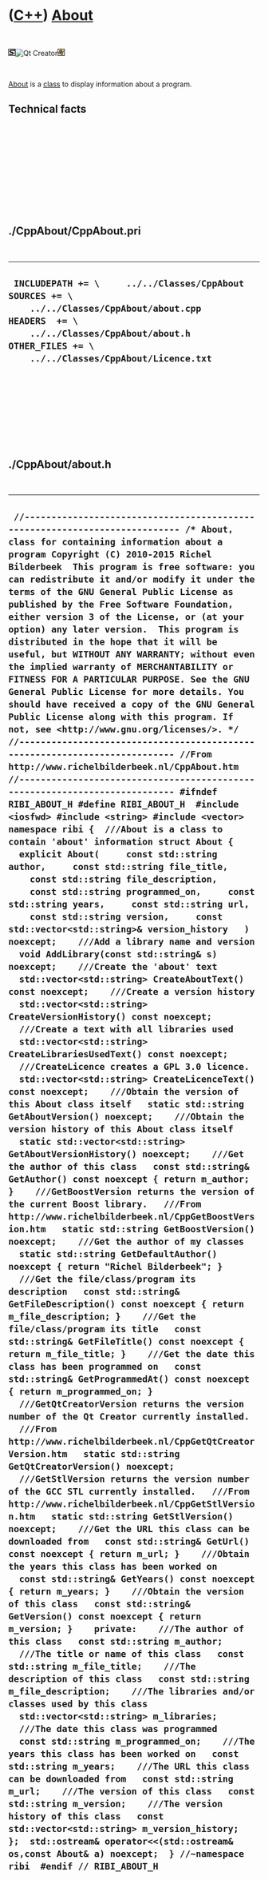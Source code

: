



 

 

 

 

 

([C++](Cpp.md)) [About](CppAbout.md)
======================================

 

![STL](PicStl.png)![Qt
Creator](PicQtCreator.png)![Windows](PicWindows.png)

 

[About](CppAbout.md) is a [class](CppClass.md) to display information
about a program.

Technical facts
---------------

 

 

 

 

 

 

./CppAbout/CppAbout.pri
-----------------------

 

  --------------------------------------------------------------------------------------------------------------------------------------------------------------------------------------------------------------
  ` INCLUDEPATH += \     ../../Classes/CppAbout  SOURCES += \     ../../Classes/CppAbout/about.cpp  HEADERS  += \     ../../Classes/CppAbout/about.h  OTHER_FILES += \     ../../Classes/CppAbout/Licence.txt`
  --------------------------------------------------------------------------------------------------------------------------------------------------------------------------------------------------------------

 

 

 

 

 

./CppAbout/about.h
------------------

 

  ---------------------------------------------------------------------------------------------------------------------------------------------------------------------------------------------------------------------------------------------------------------------------------------------------------------------------------------------------------------------------------------------------------------------------------------------------------------------------------------------------------------------------------------------------------------------------------------------------------------------------------------------------------------------------------------------------------------------------------------------------------------------------------------------------------------------------------------------------------------------------------------------------------------------------------------------------------------------------------------------------------------------------------------------------------------------------------------------------------------------------------------------------------------------------------------------------------------------------------------------------------------------------------------------------------------------------------------------------------------------------------------------------------------------------------------------------------------------------------------------------------------------------------------------------------------------------------------------------------------------------------------------------------------------------------------------------------------------------------------------------------------------------------------------------------------------------------------------------------------------------------------------------------------------------------------------------------------------------------------------------------------------------------------------------------------------------------------------------------------------------------------------------------------------------------------------------------------------------------------------------------------------------------------------------------------------------------------------------------------------------------------------------------------------------------------------------------------------------------------------------------------------------------------------------------------------------------------------------------------------------------------------------------------------------------------------------------------------------------------------------------------------------------------------------------------------------------------------------------------------------------------------------------------------------------------------------------------------------------------------------------------------------------------------------------------------------------------------------------------------------------------------------------------------------------------------------------------------------------------------------------------------------------------------------------------------------------------------------------------------------------------------------------------------------------------------------------------------------------------------------------------------------------------------------------------------------------------------------------------------------------------------------------------------------------------------------------------------------------------------------------------------------------------------------------------------------------------------------------------------------------------------------------------------------------------------------------------------------------------------------------------------------------------------------------------------------------------------------------------------------------------------------------------------------------------------------------------------------------------------------------------------------------------------------------------------------------------------------------------------------------------------------------------------------------------------------------------------------------------------------------------------------------------------------------------------------------------------------------------------------------------------------------------------------------------------------------------------------------------------------------------------------
  ` //--------------------------------------------------------------------------- /* About, class for containing information about a program Copyright (C) 2010-2015 Richel Bilderbeek  This program is free software: you can redistribute it and/or modify it under the terms of the GNU General Public License as published by the Free Software Foundation, either version 3 of the License, or (at your option) any later version.  This program is distributed in the hope that it will be useful, but WITHOUT ANY WARRANTY; without even the implied warranty of MERCHANTABILITY or FITNESS FOR A PARTICULAR PURPOSE. See the GNU General Public License for more details. You should have received a copy of the GNU General Public License along with this program. If not, see <http://www.gnu.org/licenses/>. */ //--------------------------------------------------------------------------- //From http://www.richelbilderbeek.nl/CppAbout.htm //--------------------------------------------------------------------------- #ifndef RIBI_ABOUT_H #define RIBI_ABOUT_H  #include <iosfwd> #include <string> #include <vector>  namespace ribi {  ///About is a class to contain 'about' information struct About {   explicit About(     const std::string author,     const std::string file_title,     const std::string file_description,     const std::string programmed_on,     const std::string years,     const std::string url,     const std::string version,     const std::vector<std::string>& version_history   ) noexcept;    ///Add a library name and version   void AddLibrary(const std::string& s) noexcept;    ///Create the 'about' text   std::vector<std::string> CreateAboutText() const noexcept;    ///Create a version history   std::vector<std::string> CreateVersionHistory() const noexcept;    ///Create a text with all libraries used   std::vector<std::string> CreateLibrariesUsedText() const noexcept;    ///CreateLicence creates a GPL 3.0 licence.   std::vector<std::string> CreateLicenceText() const noexcept;    ///Obtain the version of this About class itself   static std::string GetAboutVersion() noexcept;    ///Obtain the version history of this About class itself   static std::vector<std::string> GetAboutVersionHistory() noexcept;    ///Get the author of this class   const std::string& GetAuthor() const noexcept { return m_author; }    ///GetBoostVersion returns the version of the current Boost library.   ///From http://www.richelbilderbeek.nl/CppGetBoostVersion.htm   static std::string GetBoostVersion() noexcept;    ///Get the author of my classes   static std::string GetDefaultAuthor() noexcept { return "Richel Bilderbeek"; }    ///Get the file/class/program its description   const std::string& GetFileDescription() const noexcept { return m_file_description; }    ///Get the file/class/program its title   const std::string& GetFileTitle() const noexcept { return m_file_title; }    ///Get the date this class has been programmed on   const std::string& GetProgrammedAt() const noexcept { return m_programmed_on; }    ///GetQtCreatorVersion returns the version number of the Qt Creator currently installed.   ///From http://www.richelbilderbeek.nl/CppGetQtCreatorVersion.htm   static std::string GetQtCreatorVersion() noexcept;    ///GetStlVersion returns the version number of the GCC STL currently installed.   ///From http://www.richelbilderbeek.nl/CppGetStlVersion.htm   static std::string GetStlVersion() noexcept;    ///Get the URL this class can be downloaded from   const std::string& GetUrl() const noexcept { return m_url; }    ///Obtain the years this class has been worked on   const std::string& GetYears() const noexcept { return m_years; }    ///Obtain the version of this class   const std::string& GetVersion() const noexcept { return m_version; }    private:    ///The author of this class   const std::string m_author;    ///The title or name of this class   const std::string m_file_title;    ///The description of this class   const std::string m_file_description;    ///The libraries and/or classes used by this class   std::vector<std::string> m_libraries;    ///The date this class was programmed   const std::string m_programmed_on;    ///The years this class has been worked on   const std::string m_years;    ///The URL this class can be downloaded from   const std::string m_url;    ///The version of this class   const std::string m_version;    ///The version history of this class   const std::vector<std::string> m_version_history;  };  std::ostream& operator<<(std::ostream& os,const About& a) noexcept;  } //~namespace ribi  #endif // RIBI_ABOUT_H`
  ---------------------------------------------------------------------------------------------------------------------------------------------------------------------------------------------------------------------------------------------------------------------------------------------------------------------------------------------------------------------------------------------------------------------------------------------------------------------------------------------------------------------------------------------------------------------------------------------------------------------------------------------------------------------------------------------------------------------------------------------------------------------------------------------------------------------------------------------------------------------------------------------------------------------------------------------------------------------------------------------------------------------------------------------------------------------------------------------------------------------------------------------------------------------------------------------------------------------------------------------------------------------------------------------------------------------------------------------------------------------------------------------------------------------------------------------------------------------------------------------------------------------------------------------------------------------------------------------------------------------------------------------------------------------------------------------------------------------------------------------------------------------------------------------------------------------------------------------------------------------------------------------------------------------------------------------------------------------------------------------------------------------------------------------------------------------------------------------------------------------------------------------------------------------------------------------------------------------------------------------------------------------------------------------------------------------------------------------------------------------------------------------------------------------------------------------------------------------------------------------------------------------------------------------------------------------------------------------------------------------------------------------------------------------------------------------------------------------------------------------------------------------------------------------------------------------------------------------------------------------------------------------------------------------------------------------------------------------------------------------------------------------------------------------------------------------------------------------------------------------------------------------------------------------------------------------------------------------------------------------------------------------------------------------------------------------------------------------------------------------------------------------------------------------------------------------------------------------------------------------------------------------------------------------------------------------------------------------------------------------------------------------------------------------------------------------------------------------------------------------------------------------------------------------------------------------------------------------------------------------------------------------------------------------------------------------------------------------------------------------------------------------------------------------------------------------------------------------------------------------------------------------------------------------------------------------------------------------------------------------------------------------------------------------------------------------------------------------------------------------------------------------------------------------------------------------------------------------------------------------------------------------------------------------------------------------------------------------------------------------------------------------------------------------------------------------------------------------------------------------------------------------------

 

 

 

 

 

./CppAbout/about.cpp
--------------------

 

  ------------------------------------------------------------------------------------------------------------------------------------------------------------------------------------------------------------------------------------------------------------------------------------------------------------------------------------------------------------------------------------------------------------------------------------------------------------------------------------------------------------------------------------------------------------------------------------------------------------------------------------------------------------------------------------------------------------------------------------------------------------------------------------------------------------------------------------------------------------------------------------------------------------------------------------------------------------------------------------------------------------------------------------------------------------------------------------------------------------------------------------------------------------------------------------------------------------------------------------------------------------------------------------------------------------------------------------------------------------------------------------------------------------------------------------------------------------------------------------------------------------------------------------------------------------------------------------------------------------------------------------------------------------------------------------------------------------------------------------------------------------------------------------------------------------------------------------------------------------------------------------------------------------------------------------------------------------------------------------------------------------------------------------------------------------------------------------------------------------------------------------------------------------------------------------------------------------------------------------------------------------------------------------------------------------------------------------------------------------------------------------------------------------------------------------------------------------------------------------------------------------------------------------------------------------------------------------------------------------------------------------------------------------------------------------------------------------------------------------------------------------------------------------------------------------------------------------------------------------------------------------------------------------------------------------------------------------------------------------------------------------------------------------------------------------------------------------------------------------------------------------------------------------------------------------------------------------------------------------------------------------------------------------------------------------------------------------------------------------------------------------------------------------------------------------------------------------------------------------------------------------------------------------------------------------------------------------------------------------------------------------------------------------------------------------------------------------------------------------------------------------------------------------------------------------------------------------------------------------------------------------------------------------------------------------------------------------------------------------------------------------------------------------------------------------------------------------------------------------------------------------------------------------------------------------------------------------------------------------------------------------------------------------------------------------------------------------------------------------------------------------------------------------------------------------------------------------------------------------------------------------------------------------------------------------------------------------------------------------------------------------------------------------------------------------------------------------------------------------------------------------------------------------------------------------------------------------------------------------------------------------------------------------------------------------------------------------------------------------------------------------------------------------------------------------------------------------------------------------------------------------------------------------------------------------------------------------------------------------------------------------------------------------------------------------------------------------------------------------------------------------------------------------------------------------------------------------------------------------------------------------------------------------------------------------------------------------------------------------------------------------------------------------------------------------------------------------------------------------------------------------------------------------------------------------------------------------------------------------------------------------------------------------------------------------------------------------------------------------------------------------------------------------------------------------------------------------------------------------------------------------------------------------------------------------------------------
  ` //--------------------------------------------------------------------------- /* About, class for containing information about a program Copyright (C) 2010-2015 Richel Bilderbeek  This program is free software: you can redistribute it and/or modify it under the terms of the GNU General Public License as published by the Free Software Foundation, either version 3 of the License, or (at your option) any later version.  This program is distributed in the hope that it will be useful, but WITHOUT ANY WARRANTY; without even the implied warranty of MERCHANTABILITY or FITNESS FOR A PARTICULAR PURPOSE. See the GNU General Public License for more details. You should have received a copy of the GNU General Public License along with this program. If not, see <http://www.gnu.org/licenses/>. */ //--------------------------------------------------------------------------- //From http://www.richelbilderbeek.nl/CppAbout.htm //--------------------------------------------------------------------------- #include "about.h"  #include <algorithm> #include <cassert> #include <iostream> #include <iterator>  #pragma GCC diagnostic push #pragma GCC diagnostic ignored "-Weffc++" #pragma GCC diagnostic ignored "-Wunused-local-typedefs" #pragma GCC diagnostic ignored "-Wunused-but-set-parameter" #include <boost/lexical_cast.hpp> #include <boost/version.hpp>  //#include "trace.h" #pragma GCC diagnostic pop  ribi::About::About(     const std::string author,     const std::string file_title,     const std::string file_description,     const std::string programmed_on,     const std::string years,     const std::string url,     const std::string version,     const std::vector<std::string>& version_history) noexcept   : m_author{author},     m_file_title{file_title},     m_file_description{file_description},     m_libraries{},     m_programmed_on{programmed_on},     m_years{years},     m_url{url},     m_version{version},     m_version_history{version_history} {   AddLibrary(     "About version: "     + GetAboutVersion());   AddLibrary(     "Boost version: "     + GetBoostVersion());   AddLibrary(     "STL version: "     + GetStlVersion()     + " (GNU ISO C++ library)"); }  void ribi::About::AddLibrary(const std::string& s) noexcept {   m_libraries.push_back(s);   std::sort(m_libraries.begin(),m_libraries.end()); }  std::vector<std::string> ribi::About::CreateAboutText() const noexcept {   const std::vector<std::string> v   {     m_file_title + ", version " + m_version,     "Copyright (C) " + m_years + " " + m_author,     "Programmed on " + m_programmed_on,     "by " + m_author,     "",     m_file_title + " can be downloaded from " + m_url,     "Licenced under GPL 3.0"   };   return v; }  std::vector<std::string> ribi::About::CreateLibrariesUsedText() const noexcept {   std::vector<std::string> v;   v.push_back("Libraries and classes used: ");   for(const std::string& s: m_libraries)   {     v.push_back(" * " + s);   }   return v; }  std::vector<std::string> ribi::About::CreateLicenceText() const noexcept {   std::vector<std::string> v{     m_file_title + ", " + m_file_description,     "Copyright (C) " + m_years + " " + m_author,     "",     "This program is free software: you can redistribute it and/or modify",     "it under the terms of the GNU General Public License as published by",     "the Free Software Foundation, either version 3 of the License, or",     "(at your option) any later version.",     "",     "This program is distributed in the hope that it will be useful,",     "but WITHOUT ANY WARRANTY; without even the implied warranty of",     "MERCHANTABILITY or FITNESS FOR A PARTICULAR PURPOSE. See the",     "GNU General Public License for more details.",     "You should have received a copy of the GNU General Public License",     "along with this program. If not, see <http://www.gnu.org/licenses/>."   };   return v; }  std::vector<std::string> ribi::About::CreateVersionHistory() const noexcept {   std::vector<std::string> v;   v.push_back("Version history:");   v.push_back(" * YYYY-MM-DD: version X.Y: [description]");   for(const std::string& s: m_version_history)   {     v.push_back(" * " + s);   }   return v; }  std::string ribi::About::GetAboutVersion() noexcept {   return "1.7"; }  std::vector<std::string> ribi::About::GetAboutVersionHistory() noexcept {   return {     "2011-01-07: version 1.0: initial version",     "2011-01-11: version 1.1: added simple getters",     "2011-09-12: version 1.2: added operator<<",     "2012-01-08: version 1.3: fixed grammatical error",     "2012-01-26: version 1.4: removed BOOST_FOREACH",     "2013-04-29: version 1.5: added #ifdefs for GCC 4.4.0"     "2013-09-05: version 1.6: transition to namespace ribi"     "2013-09-16: version 1.7: noexcept added"   }; }  std::string ribi::About::GetBoostVersion() noexcept {   std::string s = BOOST_LIB_VERSION;   std::replace(s.begin(),s.end(),'_','.');   return s; }  std::string ribi::About::GetStlVersion() noexcept {   return boost::lexical_cast<std::string>(__VERSION__); }  std::ostream& ribi::operator<<(std::ostream& os,const About& a) noexcept {   {     const std::vector<std::string> v{a.CreateAboutText()};     std::copy(v.begin(),v.end(),std::ostream_iterator<std::string>(os,"\n"));   }   os     << '\n';   {     std::vector<std::string> v{a.CreateLibrariesUsedText()};     std::copy(v.begin(),v.end(),std::ostream_iterator<std::string>(os,"\n"));   }   os     << '\n';   {     std::vector<std::string> v{a.CreateVersionHistory()};     std::copy(v.begin(),v.end(),std::ostream_iterator<std::string>(os,"\n"));   }   os     << '\n'     << "Licence:\n";   {     std::vector<std::string> v{a.CreateLicenceText()};     std::copy(v.begin(),v.end(),std::ostream_iterator<std::string>(os,"\n"));   }   os     << '\n'     << "Source code built on "     << __DATE__     << " "     << __TIME__     << '\n'   #ifdef NDEBUG     << "Release version"   #else     << "Debug version"   #endif     << '\n';   return os; }`
  ------------------------------------------------------------------------------------------------------------------------------------------------------------------------------------------------------------------------------------------------------------------------------------------------------------------------------------------------------------------------------------------------------------------------------------------------------------------------------------------------------------------------------------------------------------------------------------------------------------------------------------------------------------------------------------------------------------------------------------------------------------------------------------------------------------------------------------------------------------------------------------------------------------------------------------------------------------------------------------------------------------------------------------------------------------------------------------------------------------------------------------------------------------------------------------------------------------------------------------------------------------------------------------------------------------------------------------------------------------------------------------------------------------------------------------------------------------------------------------------------------------------------------------------------------------------------------------------------------------------------------------------------------------------------------------------------------------------------------------------------------------------------------------------------------------------------------------------------------------------------------------------------------------------------------------------------------------------------------------------------------------------------------------------------------------------------------------------------------------------------------------------------------------------------------------------------------------------------------------------------------------------------------------------------------------------------------------------------------------------------------------------------------------------------------------------------------------------------------------------------------------------------------------------------------------------------------------------------------------------------------------------------------------------------------------------------------------------------------------------------------------------------------------------------------------------------------------------------------------------------------------------------------------------------------------------------------------------------------------------------------------------------------------------------------------------------------------------------------------------------------------------------------------------------------------------------------------------------------------------------------------------------------------------------------------------------------------------------------------------------------------------------------------------------------------------------------------------------------------------------------------------------------------------------------------------------------------------------------------------------------------------------------------------------------------------------------------------------------------------------------------------------------------------------------------------------------------------------------------------------------------------------------------------------------------------------------------------------------------------------------------------------------------------------------------------------------------------------------------------------------------------------------------------------------------------------------------------------------------------------------------------------------------------------------------------------------------------------------------------------------------------------------------------------------------------------------------------------------------------------------------------------------------------------------------------------------------------------------------------------------------------------------------------------------------------------------------------------------------------------------------------------------------------------------------------------------------------------------------------------------------------------------------------------------------------------------------------------------------------------------------------------------------------------------------------------------------------------------------------------------------------------------------------------------------------------------------------------------------------------------------------------------------------------------------------------------------------------------------------------------------------------------------------------------------------------------------------------------------------------------------------------------------------------------------------------------------------------------------------------------------------------------------------------------------------------------------------------------------------------------------------------------------------------------------------------------------------------------------------------------------------------------------------------------------------------------------------------------------------------------------------------------------------------------------------------------------------------------------------------------------------------------------------------------------------------------

 

 

 

 

 





 




This page has been created by the [tool](Tools.md)
[CodeToHtml](ToolCodeToHtml.md)
